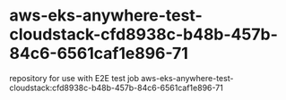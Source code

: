 # aws-eks-anywhere-test-cloudstack-cfd8938c-b48b-457b-84c6-6561caf1e896-71
repository for use with E2E test job aws-eks-anywhere-test-cloudstack:cfd8938c-b48b-457b-84c6-6561caf1e896-71
